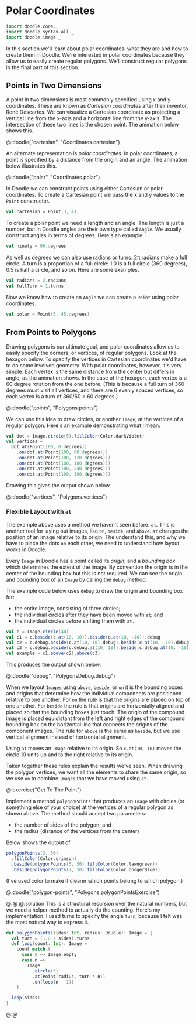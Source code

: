 # Polar Coordinates

```scala mdoc:invisible
import doodle.core._
import doodle.syntax.all._
import doodle.image._
```

In this section we'll learn about polar coordinates: what they are and how to create them in Doodle. We're interested in polar coordinates because they allow us to easily create regular polygons. We'll construct regular polygons in the final part of this section.


## Points in Two Dimensions

A point in two dimensions is most commonly specified using x and y coordinates. These are known as *Cartesian coordinates* after their inventor, René Descartes. We can visualize a Cartesian coordinate as projecting a vertical line from the x-axis and a horizontal line from the y-axis. The intersection of these two lines is the chosen point. The animation below shows this.

@:doodle("cartesian", "Coordinates.cartesian")

An alternate representation is *polar coordinates*. In polar coordinates, a point is specified by a distance from the origin and an angle. The animation below illustrates this.

@:doodle("polar", "Coordinates.polar")

In Doodle we can construct points using either Cartesian or polar coordinates. To create a Cartesian point we pass the x and y values to the `Point` constructor.

```scala mdoc:silent
val cartesian = Point(3, 4)
```

To create a polar point we need a length and an angle. The length is just a number, but in Doodle angles are their own type called `Angle`. We usually construct angles in terms of degrees. Here's an example.

```scala mdoc:silent
val ninety = 90.degrees
```

As well as degrees we can also use radians or turns. 2π radians make a full circle. A turn is a proportion of a full circle: 1.0 is a full circle (360 degrees), 0.5 is half a circle, and so on. Here are some examples.

```scala mdoc:silent
val radians = 2.radians
val fullTurn = 1.turns
```

Now we know how to create an `Angle` we can create a `Point` using polar coordinates.

```scala mdoc:silent
val polar = Point(5, 45.degrees)
```


## From Points to Polygons

Drawing polygons is our ultimate goal, and polar coordinates allow us to easily specify the corners, or vertices, of regular polygons. Look at the hexagon below. To specify the vertices in Cartesian coordinates we'd have to do some involved geometry. With polar coordinates, however, it's very simple. Each vertex is the same distance from the center but differs in angle, as the animation shows. In the case of the hexagon, each vertex is a 60 degree rotation from the one before. (This is because a full turn of 360 degrees must visit all vertices, and there are 6 evenly spaced vertices, so each vertex is a turn of 360/60 = 60 degrees.)

@:doodle("points", "Polygons.points")

We can use this idea to draw circles, or another `Image`, at the vertices of a regular polygon. Here's an example demonstrating what I mean.

```scala mdoc:silent
val dot = Image.circle(5).fillColor(Color.darkViolet)
val vertices =
  dot.at(Point(100, 0.degrees))
    .on(dot.at(Point(100, 60.degrees)))
    .on(dot.at(Point(100, 120.degrees)))
    .on(dot.at(Point(100, 180.degrees)))
    .on(dot.at(Point(100, 240.degrees)))
    .on(dot.at(Point(100, 300.degrees)))
```

Drawing this gives the output shown below.

@:doodle("vertices", "Polygons.vertices")

### Flexible Layout with `at`

The example above uses a method we haven't seen before: `at`. This is another tool for laying out images, like `on`, `beside`, and `above`. `at` changes the position of an image relative to its origin. The understand this, and why we have to place the dots `on` each other, we need to understand how layout works in Doodle.

Every `Image` in Doodle has a point called its *origin*, and a *bounding box* which determines the extent of the image. By convention the origin is in the center of the bounding box but this is not required. We can see the origin and bounding box of an `Image` by calling the `debug` method.

The example code below uses `debug` to draw the origin and bounding box for:

- the entire image, consisting of three circles;
- the individual circles after they have been moved with `at`; and
- the individual circles before shifting them with `at.`

```scala mdoc:silent
val c = Image.circle(40)
val c1 = c.beside(c.at(10, 10)).beside(c.at(10, -10)).debug
val c2 = c.debug.beside(c.at(10, 10).debug).beside(c.at(10, -10).debug)
val c3 = c.debug.beside(c.debug.at(10, 10)).beside(c.debug.at(10, -10))
val example = c1.above(c2).above(c3)
```

This produces the output shown below.

@:doodle("debug", "PolygonsDebug.debug")

When we layout `Images` using `above`, `beside`, or `on` it is the bounding boxes and origins that determine how the individual components are positioned relative to one another. For `on` the rule is that the origins are placed on top of one another. For `beside` the rule is that origins are horizontally aligned and placed so that the bounding boxes just touch. The origin of the compound image is placed equidistant from the left and right edges of the compound bounding box on the horizontal line that connects the origins of the component images. The rule for `above` is the same as `beside`, but we use vertical alignment instead of horizontal alignment.

Using `at` moves an `Image` relative to its origin. So `c.at(10, 10)` moves the circle 10 units up and to the right relative to its origin.

Taken together these rules explain the results we've seen. When drawing the polygon vertices, we want all the elements to share the same origin, so we use `on` to combine `Images` that we have moved using `at`.


@:exercise("Get To The Point")

Implement a method `polygonPoints` that produces an `Image` with circles (or something else of your choice) at the vertices of a regular polygon as shown above. The method should accept two parameters:

- the number of sides of the polygon; and
- the radius (distance of the vertices from the center)

Below shows the output of 

```scala
polygonPoints(3, 50)
  .fillColor(Color.crimson)
  .beside(polygonPoints(5, 50).fillColor(Color.lawngreen))
  .beside(polygonPoints(7, 50).fillColor(Color.dodgerBlue))
```

(I've used color to make it clearer which points belong to which polygon.)

@:doodle("polygon-points", "Polygons.polygonPointsExercise")

@:@
@:solution
This is a structural recursion over the natural numbers, but we need a helper method to actually do the counting. Here's my implementation. I used turns to specify the angle `turn`, because I felt was the most natural way to express it.

```scala mdoc:silent
def polygonPoints(sides: Int, radius: Double): Image = {
  val turn = (1.0 / sides).turns
  def loop(count: Int): Image =
    count match {
      case 0 => Image.empty
      case n =>
        Image
          .circle(5)
          .at(Point(radius, turn * n))
          .on(loop(n - 1))
    }

  loop(sides)
}
```
@:@
